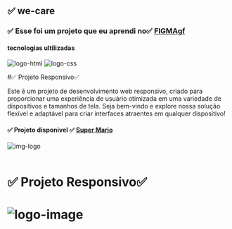 <h1 aling="center">
<h2> ✅ we-care </h2>
</h1>
<h3>✅ Esse foi um projeto que eu aprendi no✅ <a href="https://rodolfomori.com.br/devclub/">FIGMAgf </a></h3>
<h4>tecnologias ultilizadas</h4>
 <img src="https://img.shields.io/badge/HTML5-E34F26?style=for-the-badge&logo=html5&logoColor=white" alt="logo-html" />
 <img src="https://img.shields.io/badge/CSS3-1572B6?style=for-the-badge&logo=css3&logoColor=white" alt="logo-css" />
 <p>#✅ Projeto Responsivo✅ 

Este é um projeto de desenvolvimento web responsivo, criado para proporcionar uma experiência de usuário otimizada em uma variedade de dispositivos e tamanhos de tela. Seja bem-vindo e explore nossa solução flexível e adaptável para criar interfaces atraentes em qualquer dispositivo!
<p/>
 <h4>✅  Projeto disponivel ✅ <a href="https://zenaldo-oliveira.github.io/We-Care/"▶✅ >Super Mario</a></h4>
<img src=""C:\Users\zenal\Pictures\Screenshots\Captura de tela 2024-03-28 112034.png alt="img-logo"/>
 <br>
 <br>
 <h1>✅ Projeto Responsivo✅ <h1>
<img src="\Users\zenal\OneDrive\Área de Trabalho\Captura de tela 2024-03-28 110512.png" alt="logo-image"/>
